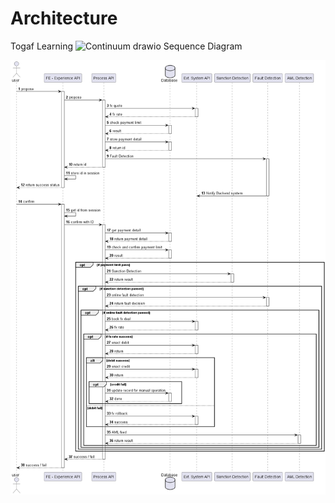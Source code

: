 ﻿# Architecture
 
Togaf Learning
![Continuum drawio](https://github.com/cmkam/architecture/assets/1748126/a3402f98-df88-4070-a270-eb70f6204bf2)
Sequence Diagram

![Plant UML](https://github.com/cmkam/architecture/blob/main/seqDiagram/Payment.png)
